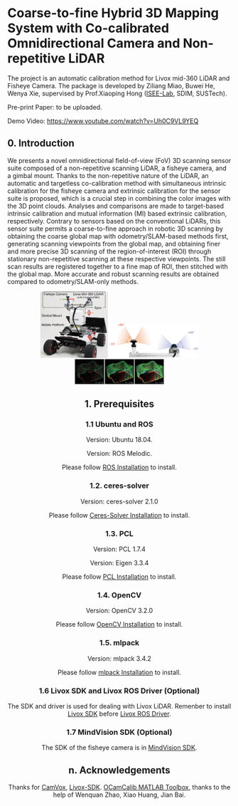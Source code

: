 # Coarse-to-fine Hybrid 3D Mapping System with Co-calibrated Omnidirectional Camera and Non-repetitive LiDAR
The project is an automatic calibration method for Livox mid-360 LiDAR and Fisheye Camera. The package is developed by Ziliang Miao, Buwei He, Wenya Xie, supervised by Prof.Xiaoping Hong ([ISEE-Lab](https://isee.technology/), SDIM, SUSTech).

Pre-print Paper: to be uploaded.

Demo Video: https://www.youtube.com/watch?v=Uh0C9VL9YEQ

## 0. Introduction
We presents a novel omnidirectional field-of-view (FoV) 3D scanning sensor suite composed of a non-repetitive scanning LiDAR, a fisheye camera, and a gimbal mount. Thanks to the non-repetitive nature of the LiDAR, an automatic and targetless co-calibration method with simultaneous intrinsic calibration for the fisheye camera and extrinsic calibration for the sensor suite is proposed, which is a crucial step in combining the color images with the 3D point clouds. Analyses and comparisons are made to target-based intrinsic calibration and mutual information (MI) based extrinsic calibration, respectively. Contrary to sensors based on the conventional LiDARs, this sensor suite permits a coarse-to-fine approach in robotic 3D scanning by obtaining the coarse global map with odometry/SLAM-based methods first, generating scanning viewpoints from the global map, and obtaining finer and more precise 3D scanning of the region-of-interest (ROI) through stationary non-repetitive scanning at these respective viewpoints. The still scan results are registered together to a fine map of ROI, then stitched with the global map. More accurate and robust scanning results are obtained compared to odometry/SLAM-only methods.

<div align=center><img src="readme_pics/robot.png" width = 30%>


<img src="readme_pics/sensor_suite.png" width=200/>
<img src="readme_pics/nonrepetitive_scanning.png" width=200/>


## 1. Prerequisites
### 1.1 **Ubuntu** and **ROS**
Version: Ubuntu 18.04.

Version: ROS Melodic. 

Please follow [ROS Installation](http://wiki.ros.org/ROS/Installation) to install.
### 1.2. **ceres-solver**
Version: ceres-solver 2.1.0

Please follow [Ceres-Solver Installation](http://ceres-solver.org/installation.html) to install.
### 1.3. **PCL**
Version: PCL 1.7.4

Version: Eigen 3.3.4

Please follow [PCL Installation](http://www.pointclouds.org/downloads/linux.html) to install.
### 1.4. **OpenCV**
Version: OpenCV 3.2.0

Please follow [OpenCV Installation](https://opencv.org/) to install.
### 1.5. **mlpack**
Version: mlpack 3.4.2

Please follow [mlpack Installation](https://mlpack.org/) to install.

### 1.6 Livox SDK and Livox ROS Driver (Optional)
The SDK and driver is used for dealing with Livox LiDAR.
Remenber to install [Livox SDK](https://github.com/Livox-SDK/Livox-SDK) before [Livox ROS Driver](https://github.com/Livox-SDK/livox_ros_driver).

### 1.7 MindVision SDK (Optional)
The SDK of the fisheye camera is in [MindVision SDK](http://www.mindvision.com.cn/rjxz/list_12.aspx?lcid=138).

## n. Acknowledgements
Thanks for [CamVox](https://github.com/ISEE-Technology/CamVox), [Livox-SDK](https://github.com/Livox-SDK/livox_camera_lidar_calibration). [OCamCalib MATLAB Toolbox](https://sites.google.com/site/scarabotix/ocamcalib-omnidirectional-camera-calibration-toolbox-for-matlab), thanks to the help of Wenquan Zhao, Xiao Huang, Jian Bai.
